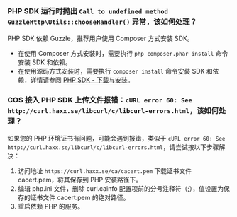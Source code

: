 ### PHP SDK 运行时抛出 `Call to undefined method GuzzleHttp\Utils::chooseHandler()` 异常，该如何处理？


PHP SDK 依赖 Guzzle，推荐用户使用 Composer 方式安装 SDK。
- 在使用 Composer 方式安装时，需要执行 `php composer.phar install` 命令安装 SDK 和依赖。
- 在使用源码方式安装时，需要执行 `composer install` 命令安装 SDK 和依赖，详情请参阅 [PHP SDK - 下载与安装](https://cloud.tencent.com/document/product/436/12266#.E4.B8.8B.E8.BD.BD.E4.B8.8E.E5.AE.89.E8.A3.85)。


### COS 接入 PHP SDK 上传文件报错：`cURL error 60: See http://curl.haxx.se/libcurl/c/libcurl-errors.html`，该如何处理？

如果您的 PHP 环境证书有问题，可能会遇到报错，类似于 `cURL error 60: See http://curl.haxx.se/libcurl/c/libcurl-errors.html`，请尝试按以下步骤解决：

1. 访问地址 `https://curl.haxx.se/ca/cacert.pem` 下载证书文件 cacert.pem，将其保存到 PHP 安装路径下。
2. 编辑 php.ini 文件，删除 curl.cainfo 配置项前的分号注释符（;），值设置为保存的证书文件 cacert.pem 的绝对路径。
3. 重启依赖 PHP 的服务。

